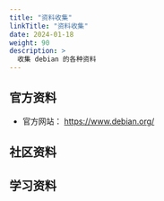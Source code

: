 ```yaml
---
title: "资料收集"
linkTitle: "资料收集"
date: 2024-01-18
weight: 90
description: >
  收集 debian 的各种资料
---
```



## 官方资料

- 官方网站： https://www.debian.org/



## 社区资料


## 学习资料

